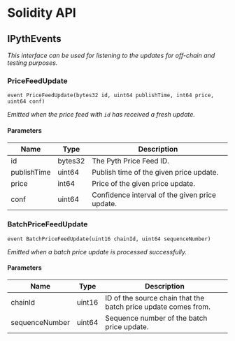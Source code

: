 # Solidity API

## IPythEvents

_This interface can be used for listening to the updates for off-chain and testing purposes._

### PriceFeedUpdate

```solidity
event PriceFeedUpdate(bytes32 id, uint64 publishTime, int64 price, uint64 conf)
```

_Emitted when the price feed with `id` has received a fresh update._

#### Parameters

| Name | Type | Description |
| ---- | ---- | ----------- |
| id | bytes32 | The Pyth Price Feed ID. |
| publishTime | uint64 | Publish time of the given price update. |
| price | int64 | Price of the given price update. |
| conf | uint64 | Confidence interval of the given price update. |

### BatchPriceFeedUpdate

```solidity
event BatchPriceFeedUpdate(uint16 chainId, uint64 sequenceNumber)
```

_Emitted when a batch price update is processed successfully._

#### Parameters

| Name | Type | Description |
| ---- | ---- | ----------- |
| chainId | uint16 | ID of the source chain that the batch price update comes from. |
| sequenceNumber | uint64 | Sequence number of the batch price update. |

